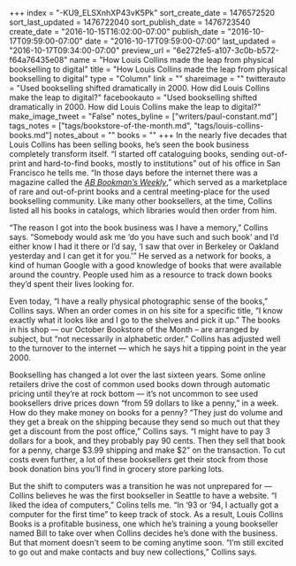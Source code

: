 +++
index = "-KU9_ELSXnhXP43vK5Pk"
sort_create_date = 1476572520
sort_last_updated = 1476722040
sort_publish_date = 1476723540
create_date = "2016-10-15T16:02:00-07:00"
publish_date = "2016-10-17T09:59:00-07:00"
date = "2016-10-17T09:59:00-07:00"
last_updated = "2016-10-17T09:34:00-07:00"
preview_url = "6e272fe5-a107-3c0b-b572-f64a76435e08"
name = "How Louis Collins made the leap from physical bookselling to digital"
title = "How Louis Collins made the leap from physical bookselling to digital"
type = "Column"
link = ""
shareimage = ""
twitterauto = "Used bookselling shifted dramatically in 2000. How did Louis Collins make the leap to digital?"
facebookauto = "Used bookselling shifted dramatically in 2000. How did Louis Collins make the leap to digital?"
make_image_tweet = "False"
notes_byline = ["writers/paul-constant.md"]
tags_notes = ["tags/bookstore-of-the-month.md", "tags/louis-collins-books.md"]
notes_about = ""
books = ""
+++
In the nearly five decades that Louis Collins has been selling books, he’s seen the book business completely transform itself.  “I started off cataloguing books, sending out-of-print and hard-to-find books, mostly to institutions” out of his office in San Francisco he tells me. “In those days before the internet there was a magazine called the [*AB Bookman’s Weekly*]( https://en.wikipedia.org/wiki/AB_Bookman%27s_Weekly),” which served as a marketplace of rare and out-of-print books and a central meeting-place for the used bookselling community.  Like many other booksellers, at the time, Collins listed all his books in catalogs, which libraries would then order from him.

“The reason I got into the book business was I have a memory,” Collins says. “Somebody would ask me ‘do you have such and such book’ and I’d either know I had it there or I’d say, ‘I saw that over in Berkeley or Oakland yesterday and I can get it for you.'” He served as a network for books, a kind of human Google with a good knowledge of books that were available around the country. People used him as a resource to track down books they’d spent their lives looking for. 

Even today, “I have a really physical photographic sense of the books,” Collins says. When an order comes in on his site for a specific title, “I know exactly what it looks like and I go to the shelves and pick it up.” The books in his shop — our October Bookstore of the Month – are arranged by subject, but “not necessarily in alphabetic order.” Collins has adjusted well to the turnover to the internet — which he says hit a tipping point in the year 2000. 

Bookselling has changed a lot over the last sixteen years. Some online retailers drive the cost of common used books down through automatic pricing until  they’re at rock bottom — it’s not uncommon to see used booksellers drive prices down “from 59 dollars to like a penny,” in a week. How do they make money on books for a penny? “They just do volume and they get a break on the shipping because they send so much out that they get a discount from the post office,” Collins says. “I might have to pay 3 dollars for a book, and they probably pay 90 cents. Then they sell that book for a penny, charge $3.99 shipping and make $2” on the transaction. To cut costs even further, a lot of these booksellers get their stock from those book donation bins you’ll find in grocery store parking lots.

But the shift to computers was a transition he was not unprepared for — Collins believes he was the first bookseller in Seattle to have a website. “I liked the idea of computers,” Colins tells me. “In ‘93 or ‘94, I actually got a computer for the first time” to keep track of stock. As a result, Louis Collins Books is a profitable business, one which he’s training a young bookseller named Bill to take over when Collins decides he’s done with the business. But that moment doesn’t seem to be coming anytime soon. “I’m still excited to go out and make contacts and buy new collections,” Collins says.

